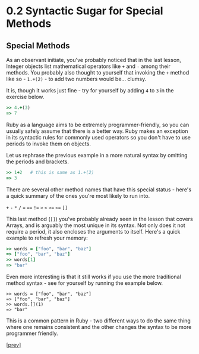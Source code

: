 # 0.2 Syntactic Sugar for Special Methods
## Special Methods
As an observant initiate, you've probably noticed that in the last lesson, Integer objects list mathematical operators like `+` and `-` among their methods. You probably also thought to yourself that invoking the `+` method like so - `1.+(2)` - to add two numbers would be... clumsy.

It is, though it works just fine - try for yourself by adding `4` to `3` in the exercise below.

```ruby
>> 4.+(3)
=> 7
```

Ruby as a language aims to be extremely programmer-friendly, so you can usually safely assume that there is a better way. Ruby makes an exception in its syntactic rules for commonly used operators so you don't have to use periods to invoke them on objects.

Let us rephrase the previous example in a more natural syntax by omitting the periods and brackets.

```ruby
>> 1+2   # this is same as 1.+(2)
=> 3
```

There are several other method names that have this special status - here's a quick summary of the ones you're most likely to run into.

`+`   `-`   `*`   `/`   `=`  `==`   `!=`    `>`   `<`   `>=`    `<=`    `[]`

This last method (`[]`) you've probably already seen in the lesson that covers Arrays, and is arguably the most unique in its syntax. Not only does it not require a period, it also encloses the arguments to itself. Here's a quick example to refresh your memory:

```ruby
>> words = ["foo", "bar", "baz"]
=> ["foo", "bar", "baz"]
>> words[1]
=> "bar"
```

Even more interesting is that it still works if you use the more traditional method syntax - see for yourself by running the example below.

```
>> words = ["foo", "bar", "baz"]
=> ["foo", "bar", "baz"]
>> words.[](1)
=> "bar"
```

This is a common pattern in Ruby - two different ways to do the same thing where one remains consistent and the other changes the syntax to be more programmer friendly.

[\[prev\]](https://github.com/Fahrenhei7/rubymonk/blob/master/ruby_primer/introduction_to_ruby_objects/0_1_more_objects_and_methods.md)
